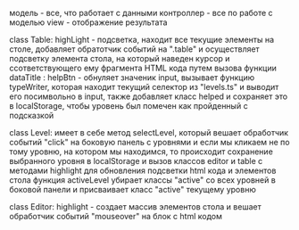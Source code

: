 модель - все, что работает с данными
контроллер - все по работе с моделью
view - отображение результата


class Table: highLight - подсветка, находит все текущие элементы на столе, добавляет обратотчик событий на ".table" и
осуществляет подсветку элемента стола, на который наведен курсор и ссответствующего ему фрагмента HTML кода путем вызова
функции dataTitle
            : helpBtn - обнуляет значеник input, вызывает функцию typeWriter, которая находит текущий селектор из "levels.ts"
и выводит его посимвольно в input, также добавляет класс helped и сохраняет это в localStorage, чтобы уровень был помечен
как пройденный с подсказкой


class Level: имеет в себе метод selectLevel, который вешает обработчик событий "click" на боковую панель с уровнями 
и если мы кликаем не по тому уровню, на котором мы находимся, то происходит сохранение выбранного уровня в localStorage
и вызов классов editor и table с методами highlight для обновления подсветки html кода и элементов стола
функция activeLevel убирает классы "active" со всех уровней в боковой панели и присваивает класс "active" текущему уровню


class Editor: highlight - создает массив элементов стола и вешает обработчик событий "mouseover" на блок с html кодом
